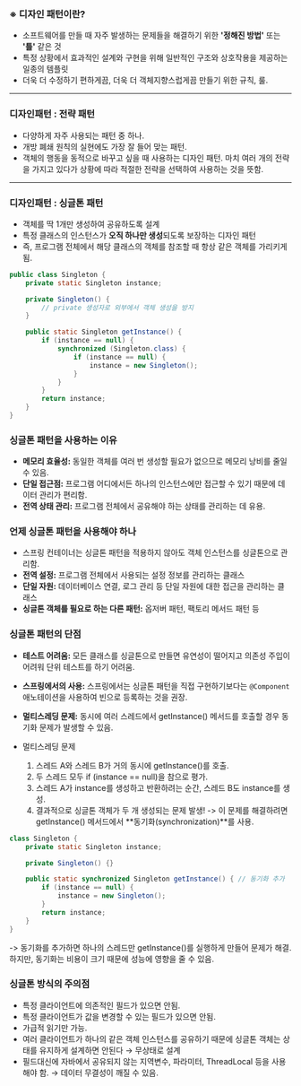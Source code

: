 ### ※ 디자인 패턴이란?
- 소프트웨어를 만들 때 자주 발생하는 문제들을 해결하기 위한 **'정해진 방법'** 또는 **'틀'** 같은 것
- 특정 상황에서 효과적인 설계와 구현을 위해 일반적인 구조와 상호작용을 제공하는 일종의 템플릿
- 더욱 더 수정하기 편하게끔, 더욱 더 객체지향스럽게끔 만들기 위한 규칙, 룰.

---

### 디자인패턴 : 전략 패턴
- 다양하게 자주 사용되는 패턴 중 하나.
- 개방 폐쇄 원칙의 실현에도 가장 잘 들어 맞는 패턴.
- 객체의 행동을 동적으로 바꾸고 싶을 때 사용하는 디자인 패턴. 마치 여러 개의 전략을 가지고 있다가 상황에 따라 적절한 전략을 선택하여 사용하는 것을 뜻함.

---

### 디자인패턴 : 싱글톤 패턴
- 객체를 딱 1개만 생성하여 공유하도록 설계
- 특정 클래스의 인스턴스가 **오직 하나만 생성**되도록 보장하는 디자인 패턴
- 즉, 프로그램 전체에서 해당 클래스의 객체를 참조할 때 항상 같은 객체를 가리키게 됨.

```java
public class Singleton {
    private static Singleton instance;

    private Singleton() {
        // private 생성자로 외부에서 객체 생성을 방지
    }

    public static Singleton getInstance() {
        if (instance == null) {
            synchronized (Singleton.class) {
                if (instance == null) {
                    instance = new Singleton();
                }
            }
        }
        return instance;
    }
}
```

### 싱글톤 패턴을 사용하는 이유
- **메모리 효율성:** 동일한 객체를 여러 번 생성할 필요가 없으므로 메모리 낭비를 줄일 수 있음.
- **단일 접근점:** 프로그램 어디에서든 하나의 인스턴스에만 접근할 수 있기 때문에 데이터 관리가 편리함.
- **전역 상태 관리:** 프로그램 전체에서 공유해야 하는 상태를 관리하는 데 유용.

### 언제 싱글톤 패턴을 사용해야 하나
- 스프링 컨테이너는 싱글톤 패턴을 적용하지 않아도 객체 인스턴스를 싱글톤으로 관리함.
- **전역 설정:** 프로그램 전체에서 사용되는 설정 정보를 관리하는 클래스
- **단일 자원:** 데이터베이스 연결, 로그 관리 등 단일 자원에 대한 접근을 관리하는 클래스
- **싱글톤 객체를 필요로 하는 다른 패턴:** 옵저버 패턴, 팩토리 메서드 패턴 등

### 싱글톤 패턴의 단점
- **테스트 어려움:** 모든 클래스를 싱글톤으로 만들면 유연성이 떨어지고 의존성 주입이 어려워 단위 테스트를 하기 어려움.
- **스프링에서의 사용:** 스프링에서는 싱글톤 패턴을 직접 구현하기보다는 `@Component` 애노테이션을 사용하여 빈으로 등록하는 것을 권장.
- **멀티스레딩 문제:** 동시에 여러 스레드에서 getInstance() 메서드를 호출할 경우 동기화 문제가 발생할 수 있음.

- 멀티스레딩 문제
	1.	스레드 A와 스레드 B가 거의 동시에 getInstance()를 호출.
	2.	두 스레드 모두 if (instance == null)을 참으로 평가.
	3.	스레드 A가 instance를 생성하고 반환하려는 순간, 스레드 B도 instance를 생성.
	4.	결과적으로 싱글톤 객체가 두 개 생성되는 문제 발생!
-> 이 문제를 해결하려면 getInstance() 메서드에서 **동기화(synchronization)**를 사용.
```java
class Singleton {
    private static Singleton instance;

    private Singleton() {}

    public static synchronized Singleton getInstance() { // 동기화 추가
        if (instance == null) {
            instance = new Singleton();
        }
        return instance;
    }
}
```
->  동기화를 추가하면 하나의 스레드만 getInstance()를 실행하게 만들어 문제가 해결. 하지만, 동기화는 비용이 크기 때문에 성능에 영향을 줄 수 있음.

### 싱글톤 방식의 주의점
- 특정 클라이언트에 의존적인 필드가 있으면 안됨.
- 특정 클라이언트가 값을 변경할 수 있는 필드가 있으면 안됨.
- 가급적 읽기만 가능.
- 여러 클라이언트가 하나의 같은 객체 인스턴스를 공유하기 때문에 싱글톤 객체는 상태를 유지하게 설계하면 안된다 → 무상태로 설계
- 필드대신에 자바에서 공유되지 않는 지역변수, 파라미터, ThreadLocal 등을 사용해야 함.
→ 데이터 무결성이 깨질 수 있음.